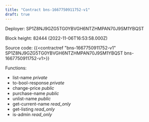 ```yaml
---
title: "Contract bns-1667750911752-v1"
draft: true
---
```

Deployer: SP1Z8NJ9GZG5TG0YBVGH6NTZHMPAN70J9SM1YBQST


 



Block height: 82444 (2022-11-06T16:53:58.000Z)

Source code: {{<contractref "bns-1667750911752-v1" SP1Z8NJ9GZG5TG0YBVGH6NTZHMPAN70J9SM1YBQST bns-1667750911752-v1>}}

Functions:

* list-name _private_
* to-bool-response _private_
* change-price _public_
* purchase-name _public_
* unlist-name _public_
* get-current-name _read_only_
* get-listing _read_only_
* is-admin _read_only_
